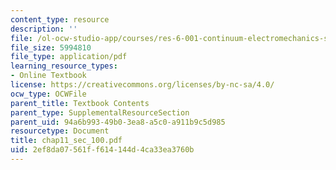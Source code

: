 ```yaml
---
content_type: resource
description: ''
file: /ol-ocw-studio-app/courses/res-6-001-continuum-electromechanics-spring-2009/2ef8da07561ff614144d4ca33ea3760b_chap11_sec_100.pdf
file_size: 5994810
file_type: application/pdf
learning_resource_types:
- Online Textbook
license: https://creativecommons.org/licenses/by-nc-sa/4.0/
ocw_type: OCWFile
parent_title: Textbook Contents
parent_type: SupplementalResourceSection
parent_uid: 94a6b993-49b0-3ea8-a5c0-a911b9c5d985
resourcetype: Document
title: chap11_sec_100.pdf
uid: 2ef8da07-561f-f614-144d-4ca33ea3760b
---
```

